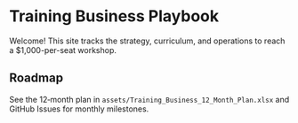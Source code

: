 # Training Business Playbook

Welcome! This site tracks the strategy, curriculum, and operations to reach a $1,000-per-seat workshop.

## Roadmap
See the 12‑month plan in `assets/Training_Business_12_Month_Plan.xlsx` and GitHub Issues for monthly milestones.
